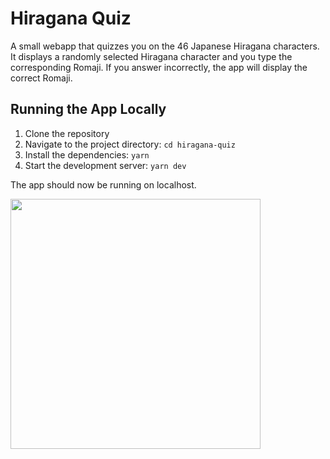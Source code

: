 # Hiragana Quiz

A small webapp that quizzes you on the 46 Japanese Hiragana characters. It displays a randomly selected Hiragana character and you type the corresponding Romaji. If you answer incorrectly, the app will display the correct Romaji. 

## Running the App Locally

1. Clone the repository
2. Navigate to the project directory: `cd hiragana-quiz`
3. Install the dependencies: `yarn`
4. Start the development server: `yarn dev`

The app should now be running on localhost.

<img src="https://i.imgur.com/hPmeNBt.png" width="400" height="400" />
